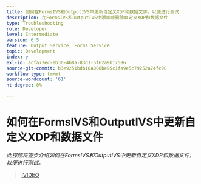 ```yaml
---
title: 如何在FormsIVS和OutputIVS中更新自定义XDP和数据文件，以便进行测试
description: 在FormsIVS和OutputIVS中添加或删除自定义XDP和数据文件
type: Troubleshooting
role: Developer
level: Intermediate
version: 6.5
feature: Output Service, Forms Service
topic: Development
index: y
exl-id: acfa77ec-eb30-4b8a-83d1-5f62a9b17586
source-git-commit: b3e9251bdb18a008be95c1fa9e5c79252a74fc98
workflow-type: tm+mt
source-wordcount: '61'
ht-degree: 0%

---
```


# 如何在FormsIVS和OutputIVS中更新自定义XDP和数据文件

*此视频将逐步介绍如何在FormsIVS和OutputIVS中更新自定义XDP和数据文件，以便进行测试。*

>[!VIDEO](https://video.tv.adobe.com/v/335513?quality=12&learn=on)
